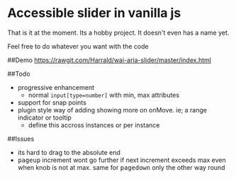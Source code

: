 # Accessible slider in vanilla js
That is it at the moment. Its a hobby project. It doesn't even has a name yet.

Feel free to do whatever you want with the code

##Demo
https://rawgit.com/Harrald/wai-aria-slider/master/index.html

##Todo
 - progressive enhancement
    - normal `input[type=number]` with min, max attributes
 - support for snap points
 - plugin style way of adding showing more on onMove. ie; a range indicator or tooltip
    - define this accross instances or per instance
 
 
##Issues
 - its hard to drag to the absolute end
 - <kbd>pageup</kbd> increment wont go further if next increment exceeds max even when knob is not at max. same for <kbd>pagedown</kbd> only the other way round
 
